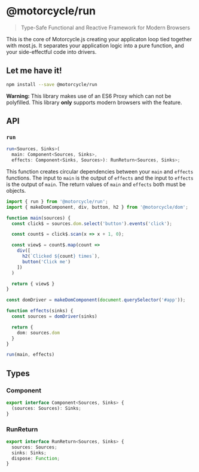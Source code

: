 # @motorcycle/run

> Type-Safe Functional and Reactive Framework for Modern Browsers

This is the core of Motorcycle.js creating your applicaton loop tied together
with most.js. It separates your application logic into a pure function, and
your side-effectful code into drivers.

## Let me have it!
```sh
npm install --save @motorcycle/run
```

**Warning:** This library makes use of an ES6 Proxy which can not be polyfilled.
This library **only** supports modern browsers with the feature.

## API

### `run`

```typescript
run<Sources, Sinks>(
  main: Component<Sources, Sinks>,
  effects: Component<Sinks, Sources>): RunReturn<Sources, Sinks>;
```

This function creates circular dependencies between your `main` and `effects`
functions. The input to `main` is the output of `effects` and the input to `effects`
is the output of `main`. The return values of `main` and `effects` both must be
objects.

```typescript
import { run } from '@motorcycle/run';
import { makeDomComponent, div, button, h2 } from '@motorcycle/dom';

function main(sources) {
  const click$ = sources.dom.select('button').events('click');

  const count$ = click$.scan(x => x + 1, 0);

  const view$ = count$.map(count =>
    div([
      h2(`Clicked ${count} times`),
      button('Click me')
    ])
  )

  return { view$ }
}

const domDriver = makeDomComponent(document.querySelector('#app'));

function effects(sinks) {
  const sources = domDriver(sinks)

  return {
    dom: sources.dom
  }
}

run(main, effects)
```

## Types

### Component

```typescript
export interface Component<Sources, Sinks> {
  (sources: Sources): Sinks;
}
```

### RunReturn

```typescript
export interface RunReturn<Sources, Sinks> {
  sources: Sources;
  sinks: Sinks;
  dispose: Function;
}
```